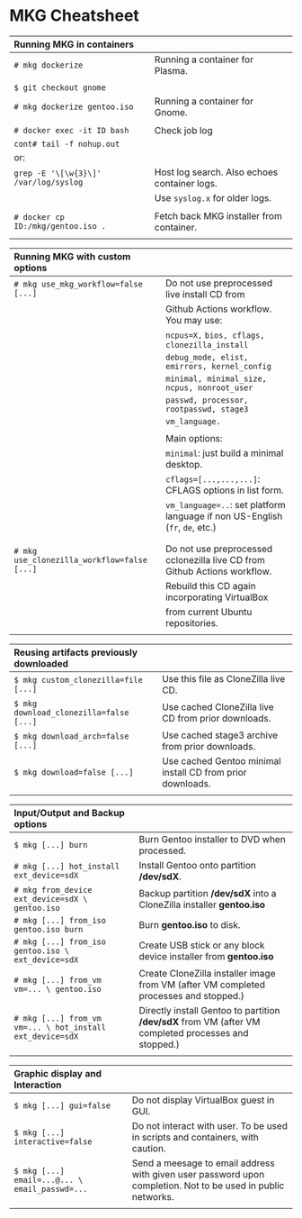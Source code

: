#                                 MKG Cheatsheet
     
     
| **Running MKG in containers**         |                                              |
|:--------------------------------------|:---------------------------------------------|
| `# mkg dockerize`                     | Running a container for Plasma.              |
|                                       |                                              |
| `$ git checkout gnome`                |                                              |
| `# mkg dockerize gentoo.iso`          | Running a container for Gnome.               |
|                                       |                                              |
| `# docker exec -it ID bash`           | Check job log                                |
| `cont# tail -f nohup.out`             |                                              |
| or:                                   |                                              |
| `grep -E '\[\w{3}\]' /var/log/syslog` | Host log search. Also echoes container logs. |
|                                       | Use `syslog.x` for older logs.               |
|                                       |                                              |
| `# docker cp ID:/mkg/gentoo.iso .`    | Fetch back MKG installer from container.     |
|                                       |                                              |
     
     
| **Running MKG with custom options**         |                                                                              |
|:--------------------------------------------|:-----------------------------------------------------------------------------|
| `# mkg use_mkg_workflow=false [...]`        | Do not use preprocessed live install CD from                                 |
|                                             | Github Actions workflow. You may use:                                        |
|                                             | `ncpus=X,` `bios, cflags, clonezilla_install`                                |
|                                             | `debug_mode, elist, emirrors, kernel_config`                                 |
|                                             | `minimal, minimal_size, ncpus, nonroot_user`                                 |
|                                             | `passwd, processor, rootpasswd, stage3`                                      |
|                                             | `vm_language.`                                                               |
|                                             |                                                                              |
|                                             | Main options:                                                                |
|                                             | `minimal`: just build a minimal desktop.                                     |
|                                             | `cflags=[...,...,...]`: CFLAGS options in list form.                         |
|                                             | `vm_language=..`: set platform language if non US-English (`fr`, `de`, etc.) |
|                                             |                                                                              |
|                                             |                                                                              |
| `# mkg use_clonezilla_workflow=false [...]` | Do not use preprocessed cclonezilla live CD from Github Actions workflow.    |
|                                             | Rebuild this CD again incorporating VirtualBox                               |
|                                             | from current Ubuntu repositories.                                            |
|                                             |                                                                              |
     
     
| **Reusing artifacts previously downloaded** |                                                            |
|:------------------------------------------|:-----------------------------------------------------------|
| `$ mkg custom_clonezilla=file [...]`      | Use this file as CloneZilla live CD.                       |
| `$ mkg download_clonezilla=false [...]`   | Use cached CloneZilla live CD from prior downloads.        |
| `$ mkg download_arch=false [...]`         | Use cached stage3 archive from prior downloads.            |
| `$ mkg download=false [...]`              | Use cached Gentoo minimal install CD from prior downloads. |
|                                           |                                                            |
   
   
| **Input/Output and Backup options**                       |                                                                                                       |
|:----------------------------------------------------------|:------------------------------------------------------------------------------------------------------|
| `$ mkg [...] burn`                                        | Burn Gentoo installer to DVD when processed.                                                          |
| `# mkg [...] hot_install ext_device=sdX`                  | Install Gentoo onto partition **/dev/sdX**.                                                           |
| `# mkg from_device ext_device=sdX \ gentoo.iso`           | Backup partition **/dev/sdX** into a CloneZilla installer **gentoo.iso**                              |
| `# mkg [...] from_iso gentoo.iso burn`                    | Burn **gentoo.iso** to disk.                                                                          |
| `# mkg [...] from_iso gentoo.iso \ ext_device=sdX`        | Create USB stick or any block device installer from **gentoo.iso**                                    |
| `# mkg [...] from_vm vm=... \ gentoo.iso`                 | Create CloneZilla installer image from VM (after VM completed processes and stopped.)                 |
| `# mkg [...] from_vm vm=... \ hot_install ext_device=sdX` | Directly install Gentoo to partition **/dev/sdX** from VM (after VM completed processes and stopped.) |
|                                                           |                                                                                                       |


| **Graphic display and Interaction**            |                                                                                                              |
|:-----------------------------------------------|:-------------------------------------------------------------------------------------------------------------|
| `$ mkg [...] gui=false`                        | Do not display VirtualBox guest in GUI.                                                                      |
| `$ mkg [...] interactive=false`                | Do not interact with user. To be used in scripts and containers, with caution.                               |
| `$ mkg [...] email=...@... \ email_passwd=...` | Send a meesage to email address with given user password upon completion. Not to be used in public networks. |
|                                                |                                                                                                              |

